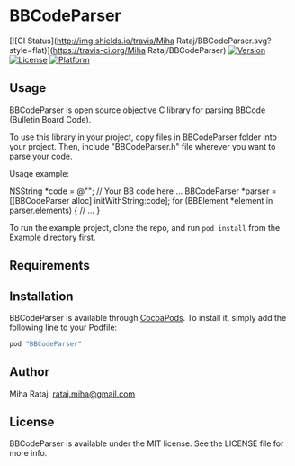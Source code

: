 # BBCodeParser

[![CI Status](http://img.shields.io/travis/Miha Rataj/BBCodeParser.svg?style=flat)](https://travis-ci.org/Miha Rataj/BBCodeParser)
[![Version](https://img.shields.io/cocoapods/v/BBCodeParser.svg?style=flat)](http://cocoapods.org/pods/BBCodeParser)
[![License](https://img.shields.io/cocoapods/l/BBCodeParser.svg?style=flat)](http://cocoapods.org/pods/BBCodeParser)
[![Platform](https://img.shields.io/cocoapods/p/BBCodeParser.svg?style=flat)](http://cocoapods.org/pods/BBCodeParser)

## Usage

BBCodeParser is open source objective C library for parsing BBCode (Bulletin Board Code).

To use this library in your project, copy files in BBCodeParser folder into your project. Then, include "BBCodeParser.h" file wherever you want to parse your code.

Usage example:

NSString *code = @""; // Your BB code here ...
BBCodeParser *parser = [[BBCodeParser alloc] initWithString:code];
for (BBElement *element in parser.elements)
{
// ...
}

To run the example project, clone the repo, and run `pod install` from the Example directory first.

## Requirements

## Installation

BBCodeParser is available through [CocoaPods](http://cocoapods.org). To install
it, simply add the following line to your Podfile:

```ruby
pod "BBCodeParser"
```

## Author

Miha Rataj, rataj.miha@gmail.com

## License

BBCodeParser is available under the MIT license. See the LICENSE file for more info.
